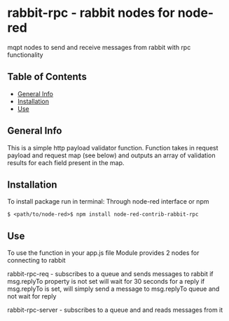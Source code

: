 # rabbit-rpc - rabbit nodes for node-red
mqpt nodes to send and receive messages from rabbit with rpc functionality

## Table of Contents
* [General Info](#general-info)
* [Installation](#installation)
* [Use](#use)

## General Info
This is a simple http payload validator function.
Function takes in request payload and request map (see below) and outputs an array of validation results for each field present in the map.

## Installation

To install package run in terminal:
Through node-red interface or npm
```
$ <path/to/node-red>$ npm install node-red-contrib-rabbit-rpc
```

## Use
To use the function in your app.js file
Module provides 2 nodes for connecting to rabbit

rabbit-rpc-req - subscribes to a queue  and sends messages to rabbit
if msg.replyTo property is not set will wait for 30 seconds for a reply
if msg.replyTo is set, will simply send a message to msg.replyTo queue and not wait for reply

rabbit-rpc-server - subscribes to a queue and and reads messages from it

